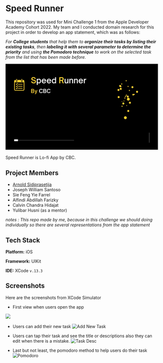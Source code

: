 # Speed Runner
This repository was used for Mini Challenge 1 from the Apple Developer Academy Cohort 2022. My team and I conducted domain research for this project in order to develop an app statement, which was as follows:

*For **College students**
that help them to **organize their tasks by listing their existing tasks**, 
then **labeling it with several parameter to determine the priority** and using 
**the Pomodoro technique** to work on the selected task from the list that has been made before.*

<p align="center">
  <img src="./images/SpeedRunner.jpg" width="600"/>
</p>

Speed Runner is Lo-fi App by CBC.

## Project Members

- [Arnold Sidiprasetija](https://github.com/Arnolds18)
- Joseph William Santoso
- Sie Feng Yie Farrel
- Alfindi Abdillah Farizky
- Calvin Chandra Hidajat
- Yulibar Husni (as a mentor)

*notes : This repo made by me, because in this challenge we should doing individually so there are several representations from the app statement*
## Tech Stack

**Platform:** iOS

**Framework:** UIKit

**IDE:** XCode `v.13.3`

## Screenshots
Here are the screenshots from XCode Simulator

- First view when users open the app
<img src="./images/Your%20Task.jpg"/>

- Users can add their new task
![Add New Task]('images/Add%20New%20Task.png=414x896')

- Users can tap their task and see the title or descriptions also they can edit when there is a mistake.
![Task Desc]('images/Task@%20Desc.png=414x896')

- Last but not least, the pomodoro method to help users do their task
![Pomodoro]('images/Pomodoro.png=414x896')
